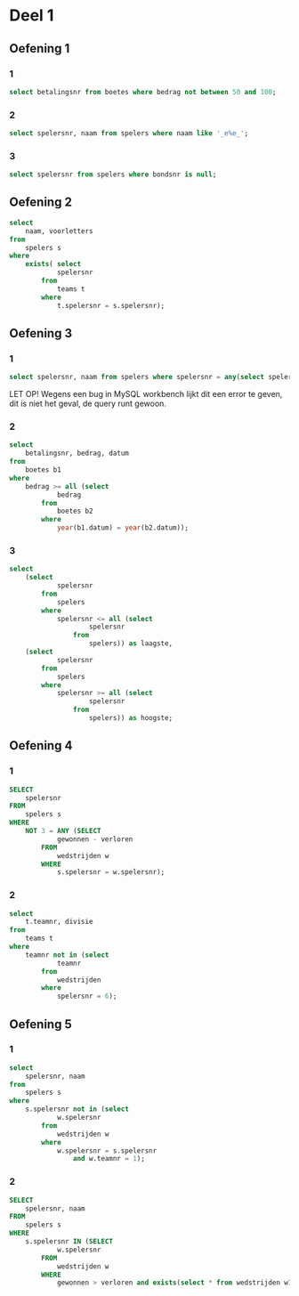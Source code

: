 # Deel 1

## Oefening 1

### 1

```sql
select betalingsnr from boetes where bedrag not between 50 and 100;
```

### 2

```sql
select spelersnr, naam from spelers where naam like '_e%e_';
```

### 3

```sql
select spelersnr from spelers where bondsnr is null;
```

## Oefening 2

```sql
select
    naam, voorletters
from
    spelers s
where
    exists( select
            spelersnr
        from
            teams t
        where
            t.spelersnr = s.spelersnr);
```

## Oefening 3

### 1

```sql
select spelersnr, naam from spelers where spelersnr = any(select spelersnr from boetes);
```

LET OP! Wegens een bug in MySQL workbench lijkt dit een error te geven, dit is niet het geval, de query runt gewoon.

### 2

```sql
select
    betalingsnr, bedrag, datum
from
    boetes b1
where
    bedrag >= all (select
            bedrag
        from
            boetes b2
        where
            year(b1.datum) = year(b2.datum));
```

### 3

```sql
select
    (select
            spelersnr
        from
            spelers
        where
            spelersnr <= all (select
                    spelersnr
                from
                    spelers)) as laagste,
    (select
            spelersnr
        from
            spelers
        where
            spelersnr >= all (select
                    spelersnr
                from
                    spelers)) as hoogste;
```

## Oefening 4

### 1

```sql
SELECT
    spelersnr
FROM
    spelers s
WHERE
    NOT 3 = ANY (SELECT
            gewonnen - verloren
        FROM
            wedstrijden w
        WHERE
            s.spelersnr = w.spelersnr);
```

### 2

```sql
select
    t.teamnr, divisie
from
    teams t
where
    teamnr not in (select
            teamnr
        from
            wedstrijden
        where
            spelersnr = 6);
```

## Oefening 5

### 1

```sql
select
    spelersnr, naam
from
    spelers s
where
    s.spelersnr not in (select
            w.spelersnr
        from
            wedstrijden w
        where
            w.spelersnr = s.spelersnr
                and w.teamnr = 1);
```

### 2

```sql
SELECT
    spelersnr, naam
FROM
    spelers s
WHERE
    s.spelersnr IN (SELECT
            w.spelersnr
        FROM
            wedstrijden w
        WHERE
            gewonnen > verloren and exists(select * from wedstrijden w1 where w.spelersnr = w1.spelersnr and gewonnen > verloren and w.wedstrijdnr <> w1.wedstrijdnr));
```
